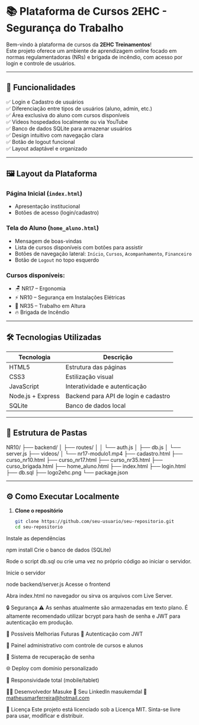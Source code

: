 # 📚 Plataforma de Cursos 2EHC - Segurança do Trabalho

Bem-vindo à plataforma de cursos da **2EHC Treinamentos**!  
Este projeto oferece um ambiente de aprendizagem online focado em normas regulamentadoras (NRs) e brigada de incêndio, com acesso por login e controle de usuários.

---

## 🧩 Funcionalidades

✅ Login e Cadastro de usuários  
✅ Diferenciação entre tipos de usuários (aluno, admin, etc.)  
✅ Área exclusiva do aluno com cursos disponíveis  
✅ Vídeos hospedados localmente ou via YouTube  
✅ Banco de dados SQLite para armazenar usuários  
✅ Design intuitivo com navegação clara  
✅ Botão de logout funcional  
✅ Layout adaptável e organizado  

---

## 🖼️ Layout da Plataforma

### Página Inicial (`index.html`)
- Apresentação institucional
- Botões de acesso (login/cadastro)

### Tela do Aluno (`home_aluno.html`)
- Mensagem de boas-vindas
- Lista de cursos disponíveis com botões para assistir
- Botões de navegação lateral: `Início`, `Cursos`, `Acompanhamento`, `Financeiro`
- Botão de `Logout` no topo esquerdo

### Cursos disponíveis:
- 🪑 NR17 – Ergonomia
- ⚡ NR10 – Segurança em Instalações Elétricas
- 🧗 NR35 – Trabalho em Altura
- 🔥 Brigada de Incêndio

---

## 🛠️ Tecnologias Utilizadas

| Tecnologia | Descrição |
|------------|-----------|
| HTML5      | Estrutura das páginas |
| CSS3       | Estilização visual |
| JavaScript | Interatividade e autenticação |
| Node.js + Express | Backend para API de login e cadastro |
| SQLite     | Banco de dados local |

---

## 📁 Estrutura de Pastas

NR10/
├── backend/
│ ├── routes/
│ │ └── auth.js
│ ├── db.js
│ └── server.js
├── videos/
│ └── nr17-modulo1.mp4
├── cadastro.html
├── curso_nr10.html
├── curso_nr17.html
├── curso_nr35.html
├── curso_brigada.html
├── home_aluno.html
├── index.html
├── login.html
├── db.sql
├── logo2ehc.png
└── package.json

---

## ⚙️ Como Executar Localmente

1. **Clone o repositório**
   ```bash
   git clone https://github.com/seu-usuario/seu-repositorio.git
   cd seu-repositorio
Instale as dependências

npm install
Crie o banco de dados (SQLite)

Rode o script db.sql ou crie uma vez no próprio código ao iniciar o servidor.

Inicie o servidor

node backend/server.js
Acesse o frontend

Abra index.html no navegador ou sirva os arquivos com Live Server.

🔒 Segurança
⚠️ As senhas atualmente são armazenadas em texto plano.
É altamente recomendado utilizar bcrypt para hash de senha e JWT para autenticação em produção.

🚀 Possíveis Melhorias Futuras
🔐 Autenticação com JWT

🧠 Painel administrativo com controle de cursos e alunos

📨 Sistema de recuperação de senha

🌐 Deploy com domínio personalizado

📱 Responsividade total (mobile/tablet)

🧑‍💻 Desenvolvedor Masuke
🔗 Seu LinkedIn masukemdal
📧 matheusmarferreira@hotmail.com

📄 Licença
Este projeto está licenciado sob a Licença MIT.
Sinta-se livre para usar, modificar e distribuir.

